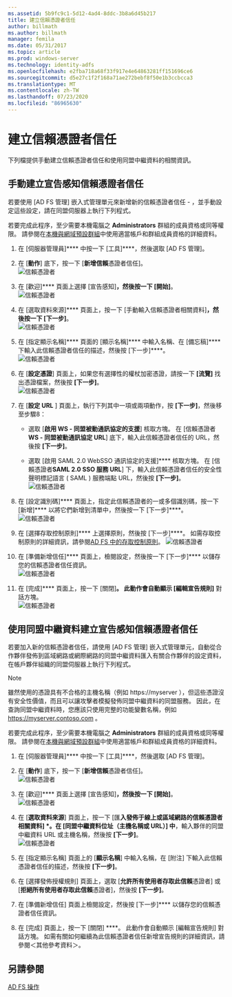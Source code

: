 ```yaml
---
ms.assetid: 5b9fc9c1-5d12-4ad4-8ddc-3b8a6d45b217
title: 建立信賴憑證者信任
author: billmath
ms.author: billmath
manager: femila
ms.date: 05/31/2017
ms.topic: article
ms.prod: windows-server
ms.technology: identity-adfs
ms.openlocfilehash: e2fba718a68f33f917e4e64863281ff151696ce6
ms.sourcegitcommit: d5e27c1f2f168a71ae272bebf8f50e1b3ccbcca3
ms.translationtype: MT
ms.contentlocale: zh-TW
ms.lasthandoff: 07/23/2020
ms.locfileid: "86965630"
---
```

# <a name="create-a-relying-party-trust"></a>建立信賴憑證者信任


下列檔提供手動建立信賴憑證者信任和使用同盟中繼資料的相關資訊。
  
## <a name="to-create-a-claims-aware-relying-party-trust-manually"></a>手動建立宣告感知信賴憑證者信任 

若要使用 [AD FS 管理] 嵌入式管理單元來新增新的信賴憑證者信任 \- ，並手動設定這些設定，請在同盟伺服器上執行下列程式。  

若要完成此程序，至少需要本機電腦之 **Administrators** 群組的成員資格或同等權限。  請參閱在[本機與網域預設群組](https://go.microsoft.com/fwlink/?LinkId=83477)中使用適當帳戶和群組成員資格的詳細資料。
  
1. 在 [伺服器管理員]**** 中按一下 [工具]****，然後選取 [AD FS 管理]。  
  
2.  在 [**動作**] 底下，按一下 [**新增信賴**憑證者信任]。  
![信賴憑證者](media/Create-a-Relying-Party-Trust/addtrust1.PNG)   

3.  在 [歡迎]**** 頁面上選擇 [宣告感知]****，然後按一下 [開始]****。  
![信賴憑證者](media/Create-a-Relying-Party-Trust/addtrust2.PNG) 
  
4.  在 [選取資料來源]**** 頁面上，按一下 [手動輸入信賴憑證者相關資料]****，然後按一下 [下一步]****。  
![信賴憑證者](media/Create-a-Relying-Party-Trust/addtrust3.PNG) 
  
5.  在 [指定顯示名稱]**** 頁面的 [顯示名稱]**** 中輸入名稱、在 [備忘稿]**** 下輸入此信賴憑證者信任的描述，然後按 [下一步]****。  
![信賴憑證者](media/Create-a-Relying-Party-Trust/addtrust4.PNG) 

6. 在 [**設定憑證**] 頁面上，如果您有選擇性的權杖加密憑證，請按一下 **[流覽]** 找出憑證檔案，然後按 **[下一步]**。  
![信賴憑證者](media/Create-a-Relying-Party-Trust/addtrust5.PNG) 

7.  在 [**設定 URL** ] 頁面上，執行下列其中一項或兩項動作，按 **[下一步]**，然後移至步驟8：  
  
    -   選取 [**啟用 WS \- 同盟被動通訊協定的支援**] 核取方塊。 在 [信賴憑證者**WS \- 同盟被動通訊協定 URL**] 底下，輸入此信賴憑證者信任的 URL，然後按 **[下一步]**。  
  
    -   選取 [啟用 SAML 2.0 WebSSO 通訊協定的支援]**** 核取方塊。 在 [信賴憑證者**SAML 2.0 SSO 服務 URL**] 下，輸入此信賴憑證者信任的安全性聲明標記語言 \( SAML \) 服務端點 URL，然後按 **[下一步]**。  
![信賴憑證者](media/Create-a-Relying-Party-Trust/addtrust6.PNG)   

8. 在 [設定識別碼]**** 頁面上，指定此信賴憑證者的一或多個識別碼，按一下 [新增]**** 以將它們新增到清單中，然後按一下 [下一步]****。  
![信賴憑證者](media/Create-a-Relying-Party-Trust/addtrust8.PNG)
  
9.  在 [選擇存取控制原則]**** 上選擇原則，然後按 [下一步]****。  如需存取控制原則的詳細資訊，請參閱[AD FS 中的存取控制原則](Access-Control-Policies-in-AD-FS.md)。 
![信賴憑證者](media/Create-a-Relying-Party-Trust/addtrust9.PNG)

10. 在 [準備新增信任]**** 頁面上，檢閱設定，然後按一下 [下一步]**** 以儲存您的信賴憑證者信任資訊。  
   ![信賴憑證者](media/Create-a-Relying-Party-Trust/addtrust10.PNG) 
11. 在 [完成]**** 頁面上，按一下 [關閉]****。 此動作會自動顯示 [編輯宣告規則]**** 對話方塊。  
![信賴憑證者](media/Create-a-Relying-Party-Trust/addtrust11.PNG) 

## <a name="to-create-a-claims-aware-relying-party-trust-using-federation-metadata"></a>使用同盟中繼資料建立宣告感知信賴憑證者信任

若要加入新的信賴憑證者信任，請使用 [AD FS 管理] 嵌入式管理單元，自動從合作夥伴發佈到區域網路或網際網路的同盟中繼資料匯入有關合作夥伴的設定資料，在帳戶夥伴組織的同盟伺服器上執行下列程式。

>[!NOTE]
>雖然使用的憑證具有不合格的主機名稱（例如 https://myserver ），但這些憑證沒有安全性價值，而且可以讓攻擊者模擬發佈同盟中繼資料的同盟服務。 因此，在查詢同盟中繼資料時，您應該只使用完整的功能變數名稱，例如 https://myserver.contoso.com 。

若要完成此程序，至少需要本機電腦之 **Administrators** 群組的成員資格或同等權限。  請參閱在[本機與網域預設群組](https://go.microsoft.com/fwlink/?LinkId=83477)中使用適當帳戶和群組成員資格的詳細資料。


1. 在 [伺服器管理員]**** 中按一下 [工具]****，然後選取 [AD FS 管理]。  
  
2. 在 [**動作**] 底下，按一下 [**新增信賴**憑證者信任]。  
   ![信賴憑證者](media/Create-a-Relying-Party-Trust/addtrust1.PNG)   

3. 在 [歡迎]**** 頁面上選擇 [宣告感知]****，然後按一下 [開始]****。  
   ![信賴憑證者](media/Create-a-Relying-Party-Trust/addtrust2.PNG) 
  
4. 在 [**選取資料來源**] 頁面上，按一下 [匯<strong>入發佈于線上或區域網路的信賴憑證者相關資料] *。在 [同盟中繼資料位址（主機名稱或 URL）] 中</strong>，輸入夥伴的同盟中繼資料 URL 或主機名稱，然後按 **[下一步]**。  
   ![信賴憑證者](media/Create-a-Relying-Party-Trust/addtrust12.PNG) 

5. 在 [指定顯示名稱] 頁面上的 [**顯示名稱**] 中輸入名稱，在 [附注] 下輸入此信賴憑證者信任的描述，然後按 **[下一步]**。

6. 在 [選擇發佈授權規則] 頁面上，選取 [**允許所有使用者存取此信賴**憑證者] 或 [**拒絕所有使用者存取此信賴**憑證者]，然後按 **[下一步]**。

7. 在 [準備新增信任] 頁面上檢閱設定，然後按 [下一步]**** 以儲存您的信賴憑證者信任資訊。

8. 在 [完成]  頁面上，按一下 [關閉] ****。 此動作會自動顯示 [編輯宣告規則] 對話方塊。 如需有關如何繼續為此信賴憑證者信任新增宣告規則的詳細資訊，請參閱＜其他參考資料＞。




## <a name="see-also"></a>另請參閱  
[AD FS 操作](../ad-fs-operations.md) 
